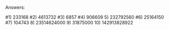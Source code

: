 Answers:

#1) 233168
#2) 4613732
#3) 6857
#4) 906609
5) 232792560
#6) 25164150
#7) 104743
8) 23514624000
9) 31875000
10) 142913828922
